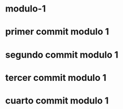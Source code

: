 # modulo-1

# primer commit modulo 1

# segundo commit modulo 1

# tercer commit modulo 1

# cuarto commit modulo 1
